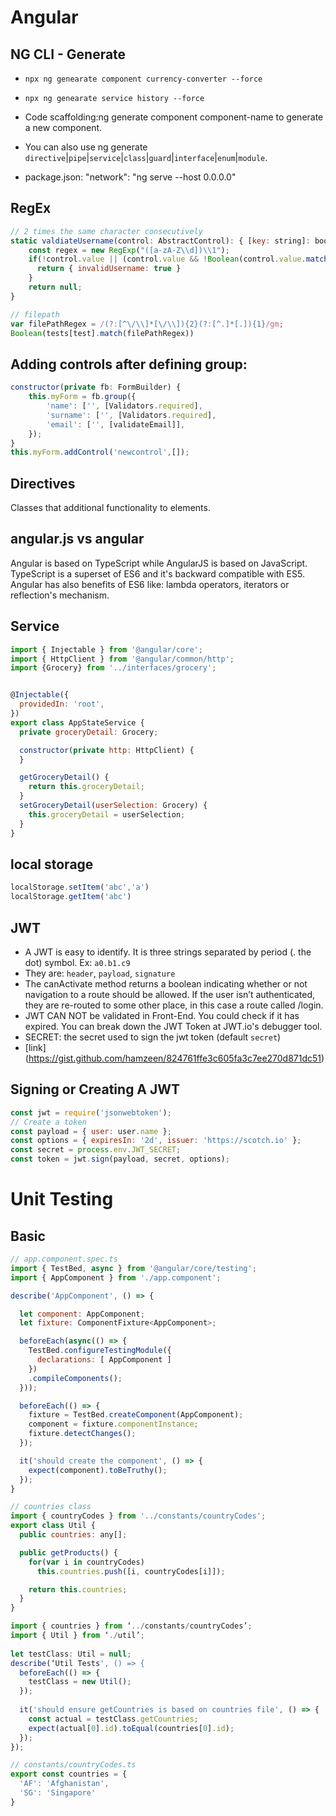 
# Angular

## NG CLI - Generate
* `npx ng genearate component currency-converter --force`
* `npx ng genearate service history --force`

* Code scaffolding:ng generate component component-name to generate a new component. 
* You can also use ng generate `directive`|`pipe`|`service`|`class`|`guard`|`interface`|`enum`|`module`.
* package.json: "network": "ng serve --host 0.0.0.0"


## RegEx

```js
// 2 times the same character consecutively
static valdiateUsername(control: AbstractControl): { [key: string]: boolean } | null {
    const regex = new RegExp("([a-zA-Z\\d])\\1");
    if(!control.value || (control.value && !Boolean(control.value.match(regex)))) {
      return { invalidUsername: true }
    }
    return null;
}
```

```js
// filepath
var filePathRegex = /(?:[^\/\\]*[\/\\]){2}(?:[^.]*[.]){1}/gm;
Boolean(tests[test].match(filePathRegex))
```


## Adding controls after defining group:
```js
constructor(private fb: FormBuilder) {
    this.myForm = fb.group({
        'name': ['', [Validators.required],
        'surname': ['', [Validators.required],
        'email': ['', [validateEmail]],
    });
}
this.myForm.addControl('newcontrol',[]);
```

## Directives
Classes that additional functionality to elements.

## angular.js vs angular
Angular is based on TypeScript while AngularJS is based on JavaScript.  
TypeScript is a superset of ES6 and it's backward compatible with ES5.  
Angular has also benefits of ES6 like: lambda operators, iterators or reflection's mechanism.

## Service
```javascript
import { Injectable } from '@angular/core';
import { HttpClient } from '@angular/common/http';
import {Grocery} from '../interfaces/grocery';


@Injectable({
  providedIn: 'root',
})
export class AppStateService {
  private groceryDetail: Grocery;

  constructor(private http: HttpClient) {
  }

  getGroceryDetail() {
    return this.groceryDetail;
  }
  setGroceryDetail(userSelection: Grocery) {
    this.groceryDetail = userSelection;
  }
}

```

## local storage
```js
localStorage.setItem('abc','a')
localStorage.getItem('abc')
```

## JWT
* A JWT is easy to identify. It is three strings separated by period (. the dot) symbol. Ex: `a0.b1.c9`
* They are: `header`, `payload`, `signature`
* The canActivate method returns a boolean indicating whether or not navigation to a route should be allowed. If the user isn’t authenticated, they are re-routed to some other place, in this case a route called /login.
* JWT CAN NOT be validated in Front-End. You could check if it has expired.
You can break down the JWT Token at JWT.io's debugger tool.
* SECRET: the secret used to sign the jwt token (default `secret`)
* [link] (https://gist.github.com/hamzeen/824761ffe3c605fa3c7ee270d871dc51)

## Signing or Creating A JWT
```js
const jwt = require('jsonwebtoken');
// Create a token
const payload = { user: user.name };
const options = { expiresIn: '2d', issuer: 'https://scotch.io' };
const secret = process.env.JWT_SECRET;
const token = jwt.sign(payload, secret, options);
```

# Unit Testing

## Basic
```js
// app.component.spec.ts
import { TestBed, async } from '@angular/core/testing';
import { AppComponent } from './app.component';

describe('AppComponent', () => {

  let component: AppComponent;
  let fixture: ComponentFixture<AppComponent>;

  beforeEach(async(() => {
    TestBed.configureTestingModule({
      declarations: [ AppComponent ]
    })
    .compileComponents();
  }));

  beforeEach(() => {
    fixture = TestBed.createComponent(AppComponent);
    component = fixture.componentInstance;
    fixture.detectChanges();
  });

  it('should create the component', () => {
    expect(component).toBeTruthy();
  });
}
```

```js
// countries class
import { countryCodes } from '../constants/countryCodes';
export class Util {
  public countries: any[];

  public getProducts() {
    for(var i in countryCodes)
      this.countries.push([i, countryCodes[i]]);

    return this.countries;
  }
}

import { countries } from ‘../constants/countryCodes’;
import { Util } from ‘./util’;
 
let testClass: Util = null;
describe(‘Util Tests', () => {
  beforeEach(() => {
    testClass = new Util();
  });
 
  it('should ensure getCountries is based on countries file', () => {
    const actual = testClass.getCountries;
    expect(actual[0].id).toEqual(countries[0].id);
  });
});

// constants/countryCodes.ts
export const countries = {
  'AF': 'Afghanistan',
  'SG': 'Singapore'
}
```
